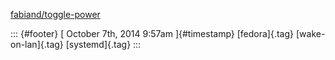 [fabiand/toggle-power](%20https://t.umblr.com/redirect?z=https%3A%2F%2Fgithub.com%2Ffabiand%2Ftoggle-power&t=YTk2MzNjZGRlMDdjMjZjMjIxMDcwYWYxNWZkN2M4ZDFlMWE5Y2M2NSw1eVRUNjc2Tg%3D%3D&b=t%3Af-JKqRHWTpWK1DKXwqj3Yg&p=https%3A%2F%2Fdummdida.tumblr.com%2Fpost%2F99389401275%2Ffabiandtoggle-power&m=1)

::: {#footer}
[ October 7th, 2014 9:57am ]{#timestamp} [fedora]{.tag}
[wake-on-lan]{.tag} [systemd]{.tag}
:::
